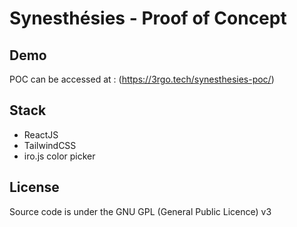 Synesthésies - Proof of Concept
===============================

## Demo

POC can be accessed at : (https://3rgo.tech/synesthesies-poc/)

## Stack

 * ReactJS
 * TailwindCSS
 * iro.js color picker

## License

Source code is under the GNU GPL (General Public Licence) v3